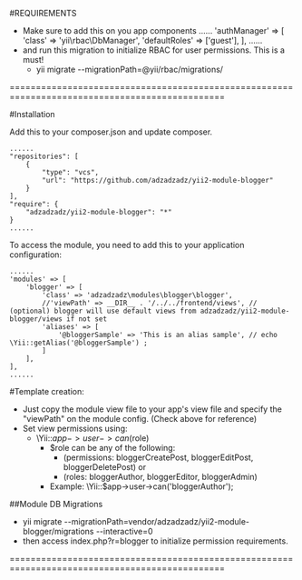 #REQUIREMENTS
- Make sure to add this on you app components
    ......
    'authManager' => [
        'class' => 'yii\rbac\DbManager',
        'defaultRoles' => ['guest'],
    ],
    ......
- and run this migration to initialize RBAC for user permissions. This is a must!
    - yii migrate --migrationPath=@yii/rbac/migrations/

===============================================================================================

#Installation

Add this to your composer.json and update composer.

    ......
    "repositories": [
        {
            "type": "vcs",
            "url": "https://github.com/adzadzadz/yii2-module-blogger"
        }
    ],
    "require": {
        "adzadzadz/yii2-module-blogger": "*"
    }
    ......


To access the module, you need to add this to your application configuration:

    ......
	'modules' => [
        'blogger' => [
            'class' => 'adzadzadz\modules\blogger\blogger',
            //'viewPath' => __DIR__ . '/../../frontend/views', // (optional) blogger will use default views from adzadzadz/yii2-module-blogger/views if not set
            'aliases' => [
                '@bloggerSample' => 'This is an alias sample', // echo \Yii::getAlias('@bloggerSample') ;
            ]
        ],
    ],
    ......


#Template creation:
- Just copy the module view file to your app's view file and specify the "viewPath" on the module config. (Check above for reference)
- Set view permissions using:
    - \Yii::$app->user->can($role)
        - $role can be any of the following: 
            - (permissions: bloggerCreatePost, bloggerEditPost, bloggerDeletePost) or 
            - (roles: bloggerAuthor, bloggerEditor, bloggerAdmin)
        - Example: \Yii::$app->user->can('bloggerAuthor');


##Module DB Migrations
- yii migrate --migrationPath=vendor/adzadzadz/yii2-module-blogger/migrations --interactive=0
- then access index.php?r=blogger to initialize permission requirements.

===============================================================================================